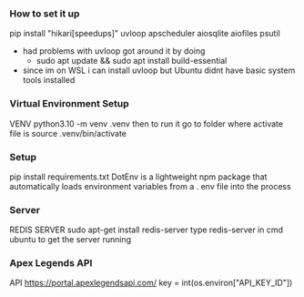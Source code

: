 ### How to set it up
pip install "hikari[speedups]" uvloop apscheduler aiosqlite aiofiles psutil 
- had problems with uvloop got around it by doing
    - sudo apt update && sudo apt install build-essential
- since im on WSL i can install uvloop but Ubuntu didnt have basic system tools installed

### Virtual Environment Setup
VENV
python3.10 -m venv .venv
then to run it go to folder where activate file is
source .venv/bin/activate

### Setup
pip install requirements.txt
DotEnv is a lightweight npm package that automatically loads 
environment variables from a . env file into the process

### Server
REDIS SERVER
sudo apt-get install redis-server
type redis-server in cmd ubuntu to get the server running

### Apex Legends API
API
https://portal.apexlegendsapi.com/
key = int(os.environ["API_KEY_ID"])